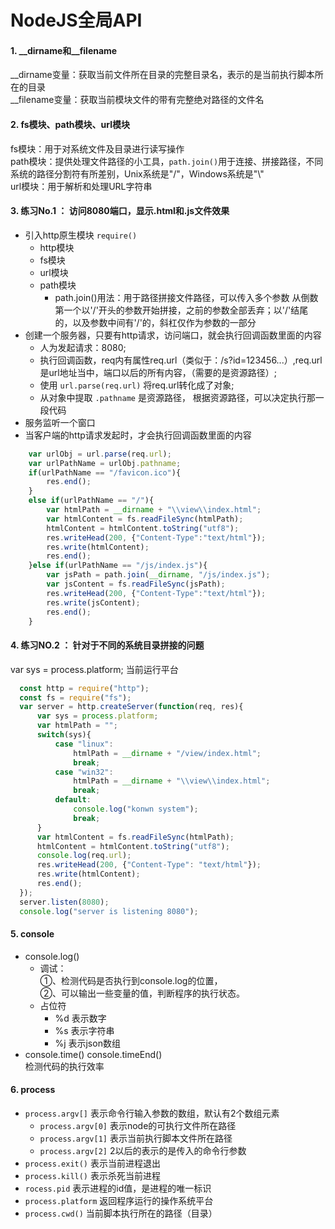 NodeJS全局API
=
#### 1. __dirname和__filename
__dirname变量：获取当前文件所在目录的完整目录名，表示的是当前执行脚本所在的目录  
__filename变量：获取当前模块文件的带有完整绝对路径的文件名  
#### 2. fs模块、path模块、url模块  
fs模块：用于对系统文件及目录进行读写操作  
path模块：提供处理文件路径的小工具，`path.join()`用于连接、拼接路径，不同系统的路径分割符有所差别，Unix系统是"/"，Windows系统是"\\"  
url模块：用于解析和处理URL字符串  
#### 3. 练习No.1  ： 访问8080端口，显示.html和.js文件效果  
- 引入http原生模块 `require()`  
  - http模块  
  - fs模块  
  - url模块  
  - path模块  
    - path.join()用法：用于路径拼接文件路径，可以传入多个参数   从倒数第一个以'/'开头的参数开始拼接，之前的参数全部丢弃；以'/'结尾的，以及参数中间有'/'的，斜杠仅作为参数的一部分
- 创建一个服务器，只要有http请求，访问端口，就会执行回调函数里面的内容  
  - 人为发起请求：8080;
  - 执行回调函数，req内有属性req.url（类似于：/s?id=123456...）,req.url是url地址当中，端口以后的所有内容，（需要的是资源路径）;
  - 使用 `url.parse(req.url)` 将req.url转化成了对象;
  - 从对象中提取 `.pathname` 是资源路径， 根据资源路径，可以决定执行那一段代码
- 服务监听一个窗口
- 当客户端的http请求发起时，才会执行回调函数里面的内容

```js
    var urlObj = url.parse(req.url);
    var urlPathName = urlObj.pathname;
    if(urlPathName == "/favicon.ico"){
        res.end();
    }
    else if(urlPathName == "/"){
        var htmlPath = __dirname + "\\view\\index.html";
        var htmlContent = fs.readFileSync(htmlPath);
        htmlContent = htmlContent.toString("utf8");
        res.writeHead(200, {"Content-Type":"text/html"});
        res.write(htmlContent);
        res.end();
    }else if(urlPathName == "/js/index.js"){
        var jsPath = path.join(__dirname, "/js/index.js");
        var jsContent = fs.readFileSync(jsPath);
        res.writeHead(200, {"Content-Type":"text/html"});
        res.write(jsContent);
        res.end();
    }
```

#### 4. 练习NO.2 ： 针对于不同的系统目录拼接的问题  
var sys = process.platform;   当前运行平台

```javascript
  const http = require("http");
  const fs = require("fs");
  var server = http.createServer(function(req, res){
      var sys = process.platform;
      var htmlPath = "";
      switch(sys){
          case "linux":
              htmlPath = __dirname + "/view/index.html";
              break;
          case "win32":
              htmlPath = __dirname + "\\view\\index.html";
              break;
          default:
              console.log("konwn system");
              break;
      }
      var htmlContent = fs.readFileSync(htmlPath);
      htmlContent = htmlContent.toString("utf8");
      console.log(req.url);
      res.writeHead(200, {"Content-Type": "text/html"});
      res.write(htmlContent);
      res.end();
  });
  server.listen(8080);
  console.log("server is listening 8080");
```  

#### 5. console  
- console.log()
  - 调试：  
①、检测代码是否执行到console.log的位置，  
②、可以输出一些变量的值，判断程序的执行状态。  
  - 占位符  
    - %d  表示数字  
    - %s  表示字符串
    - %j  表示json数组  
- console.time()   console.timeEnd()  
检测代码的执行效率  
#### 6. process  
- `process.argv[]` 表示命令行输入参数的数组，默认有2个数组元素
  - `process.argv[0]`  表示node的可执行文件所在路径
  - `process.argv[1]`  表示当前执行脚本文件所在路径
  - `process.argv[2]`  2以后的表示的是传入的命令行参数
- `process.exit()`  表示当前进程退出
- `process.kill()`  表示杀死当前进程
- `rocess.pid`  表示进程的id值，是进程的唯一标识  
- `process.platform`  返回程序运行的操作系统平台
- `process.cwd()`  当前脚本执行所在的路径（目录）
